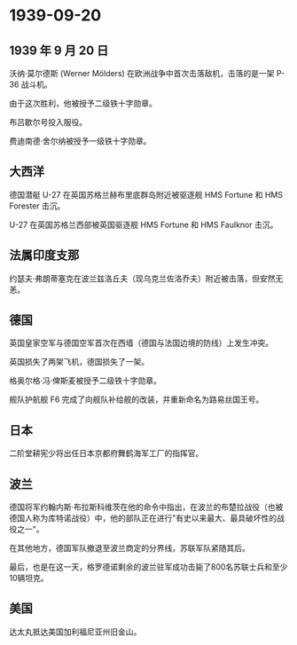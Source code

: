 # 1939-09-20

## 1939 年 9 月 20 日

沃纳·莫尔德斯 (Werner Mölders) 在欧洲战争中首次击落敌机，击落的是一架
P-36 战斗机。

由于这次胜利，他被授予二级铁十字勋章。

布吕歇尔号投入服役。

费迪南德·舍尔纳被授予一级铁十字勋章。

## 大西洋

德国潜艇 U-27 在英国苏格兰赫布里底群岛附近被驱逐舰 HMS Fortune 和 HMS
Forester 击沉。

U-27 在英国苏格兰西部被英国驱逐舰 HMS Fortune 和 HMS Faulknor 击沉。

## 法属印度支那

约瑟夫·弗朗蒂塞克在波兰兹洛丘夫（现乌克兰佐洛乔夫）附近被击落，但安然无恙。

## 德国

英国皇家空军与德国空军首次在西墙（德国与法国边境的防线）上发生冲突。

英国损失了两架飞机，德国损失了一架。

格奥尔格·冯·俾斯麦被授予二级铁十字勋章。

舰队护航舰 F6 完成了向舰队补给舰的改装，并重新命名为路易丝国王号。

## 日本

二阶堂耕宪少将出任日本京都府舞鹤海军工厂的指挥官。

## 波兰

德国将军约翰内斯·布拉斯科维茨在他的命令中指出，在波兰的布楚拉战役（也被德国人称为库特诺战役）中，他的部队正在进行"有史以来最大、最具破坏性的战役之一"。

在其他地方，德国军队撤退至波兰商定的分界线，苏联军队紧随其后。

最后，也是在这一天，格罗德诺剩余的波兰驻军成功击毙了800名苏联士兵和至少10辆坦克。

## 美国

达太丸抵达美国加利福尼亚州旧金山。


